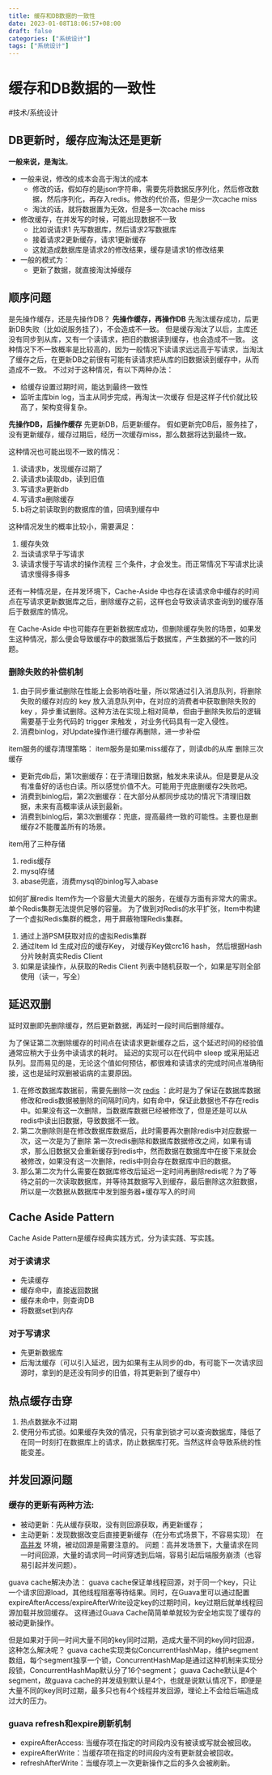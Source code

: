 ```yaml
---
title: 缓存和DB数据的一致性
date: 2023-01-08T18:06:57+08:00
draft: false
categories: ["系统设计"]
tags: ["系统设计"]
---
```


# 缓存和DB数据的一致性
#技术/系统设计

## DB更新时，缓存应淘汰还是更新
**一般来说，是淘汰**。
* 一般来说，修改的成本会高于淘汰的成本 
	* 修改的话，假如存的是json字符串，需要先将数据反序列化，然后修改数据，然后序列化，再存入redis。修改的代价高，但是少一次cache miss
	* 淘汰的话，就将数据置为无效，但是多一次cache miss
* 修改缓存，在并发写的时候，可能出现数据不一致 
	* 比如说请求1 先写数据库，然后请求2写数据库
	* 接着请求2更新缓存，请求1更新缓存
	* 这就造成数据库是请求2的修改结果，缓存是请求1的修改结果
* 一般的模式为： 
	* 更新了数据，就直接淘汰掉缓存

## 顺序问题
是先操作缓存，还是先操作DB？
**先操作缓存，再操作DB**
先淘汰缓存成功，后更新DB失败（比如说服务挂了），不会造成不一致。
但是缓存淘汰了以后，主库还没有同步到从库，又有一个读请求，把旧的数据读到缓存，也会造成不一致。
这种情况下不一致概率是比较高的，因为一般情况下读请求远远高于写请求，当淘汰了缓存之后，在更新DB之前很有可能有读请求把从库的旧数据读到缓存中，从而造成不一致。
不过对于这种情况，有以下两种办法：
* 给缓存设置过期时间，能达到最终一致性
* 监听主库bin log，当主从同步完成，再淘汰一次缓存
但是这样子代价就比较高了，架构变得复杂。

**先操作DB，后操作缓存**
先更新DB，后更新缓存。
 假如更新完DB后，服务挂了，没有更新缓存，缓存过期后，经历一次缓存miss，那么数据将达到最终一致。

这种情况也可能出现不一致的情况：
1. 读请求b，发现缓存过期了
2. 读请求b读取db，读到旧值
3. 写请求a更新db
4. 写请求a删除缓存
5. b将之前读取到的数据库的值，回填到缓存中

这种情况发生的概率比较小，需要满足：
1. 缓存失效
2. 当读请求早于写请求
3. 读请求慢于写请求的操作流程
三个条件，才会发生。而正常情况下写请求比读请求慢得多得多

还有一种情况是，在并发环境下，Cache-Aside 中也存在读请求命中缓存的时间点在写请求更新数据库之后，删除缓存之前，这样也会导致读请求查询到的缓存落后于数据库的情况。

在 Cache-Aside 中也可能存在更新数据库成功，但删除缓存失败的场景，如果发生这种情况，那么便会导致缓存中的数据落后于数据库，产生数据的不一致的问题。
### 删除失败的补偿机制
1. 由于同步重试删除在性能上会影响吞吐量，所以常通过引入消息队列，将删除失败的缓存对应的 key 放入消息队列中，在对应的消费者中获取删除失败的 key ，异步重试删除。这种方法在实现上相对简单，但由于删除失败后的逻辑需要基于业务代码的 trigger 来触发 ，对业务代码具有一定入侵性。
2. 消费binlog，对Update操作进行缓存再删除，进一步补偿

item服务的缓存清理策略：
item服务是如果miss缓存了，则读db的从库
删除三次缓存
* 更新完db后，第1次删缓存：在于清理旧数据，触发未来读从。但是要是从没有准备好的话也白读。所以感觉价值不大。可能用于兜底删缓存2失败吧。
* 消费到binlog后，第2次删缓存：在大部分从都同步成功的情况下清理旧数据，未来有高概率读从读到最新。
* 消费到binlog后，第3次删缓存：兜底，提高最终一致的可能性。主要也是删缓存2不能覆盖所有的场景。

item用了三种存储
1. redis缓存
2. mysql存储
3. abase兜底，消费mysql的binlog写入abase

如何扩展redis
Item作为一个容量大流量大的服务，在缓存方面有非常大的需求。 单个Redis集群无法提供足够的容量。 为了做到对Redis的水平扩张，Item中构建了一个虚拟Redis集群的概念，用于屏蔽物理Redis集群。
1. 通过上游PSM获取对应的虚拟Redis集群
2. 通过Item Id 生成对应的缓存Key， 对缓存Key做crc16 hash， 然后根据Hash分片映射真实Redis Client
3. 如果是读操作，从获取的Redis Client 列表中随机获取一个，如果是写则全部使用（读一，写全）




## 延迟双删
延时双删即先删除缓存，然后更新数据，再延时一段时间后删除缓存。

为了保证第二次删除缓存的时间点在读请求更新缓存之后，这个延迟时间的经验值通常应稍大于业务中读请求的耗时。
延迟的实现可以在代码中 sleep 或采用延迟队列。显而易见的是，无论这个值如何预估，都很难和读请求的完成时间点准确衔接，这也是延时双删被诟病的主要原因。

1. 在修改数据库数据前，需要先删除一次 [redis](https://worktile.com/kb/tag/redis) ：此时是为了保证在数据库数据修改和redis数据被删除的间隔时间内，如有命中，保证此数据也不存在redis中。如果没有这一次删除，当数据库数据已经被修改了，但是还是可以从redis中读出旧数据，导致数据不一致。
2. 第二次删除则是在修改数据库数据后，此时需要再次删除redis中对应数据一次，这一次是为了删除 第一次redis删除和数据库数据修改之间，如果有请求，那么旧数据又会重新缓存到redis中，然而数据在数据库中在接下来就会被修改，如果没有这一次删除，redis中则会存在数据库中旧的数据。
3. 那么第二次为什么需要在数据库修改后延迟一定时间再删除redis呢？为了等待之前的一次读取数据库，并等待其数据写入到缓存，最后删除这次脏数据，所以是一次数据从数据库中发到服务器+缓存写入的时间



## Cache Aside Pattern
Cache Aside Pattern是缓存经典实践方式，分为读实践、写实践。
### **对于读请求**
* 先读缓存
* 缓存命中，直接返回数据
* 缓存未命中，则查询DB
* 将数据set到内存
### **对于写请求**
* 先更新数据库
* 后淘汰缓存（可以引入延迟，因为如果有主从同步的db，有可能下一次请求回源时，拿到的是还没有同步的旧值，将其更新到了缓存中）

## 热点缓存击穿
1. 热点数据永不过期
2. 使用分布式锁。如果缓存失效的情况，只有拿到锁才可以查询数据库，降低了在同一时刻打在数据库上的请求，防止数据库打死。当然这样会导致系统的性能变差。

## 并发回源问题
### 缓存的更新有两种方法:
* 被动更新：先从缓存获取，没有则回源获取，再更新缓存；
* 主动更新：发现数据改变后直接更新缓存（在分布式场景下，不容易实现）
在 [高并发](https://so.csdn.net/so/search?q=%E9%AB%98%E5%B9%B6%E5%8F%91&spm=1001.2101.3001.7020) 环境，被动回源是需要注意的。 问题：高并发场景下，大量请求在同一时间回源，大量的请求同一时间穿透到后端，容易引起后端服务崩溃（也容易引起并发问题）。

guava cache解决办法： guava cache保证单线程回源，对于同一个key，只让一个请求回源load，其他线程阻塞等待结果。同时，在Guava里可以通过配置expireAfterAccess/expireAfterWrite设定key的过期时间，key过期后就单线程回源加载并放回缓存。
这样通过Guava Cache简简单单就较为安全地实现了缓存的被动更新操作。

但是如果对于同一时间大量不同的key同时过期，造成大量不同的key同时回源，这种怎么解决呢？
guava cache实现类似ConcurrentHashMap，维护segment数组，每个segment独享一个锁，ConcurrentHashMap是通过这种机制来实现分段锁，ConcurrentHashMap默认分了16个segment； guava Cache默认是4个segment，故guava cache的并发级别默认是4个，也就是说默认情况下，即便是大量不同的key同时过期，最多只也有4个线程并发回源，理论上不会给后端造成过大的压力。

### guava refresh和expire刷新机制
* expireAfterAccess: 当缓存项在指定的时间段内没有被读或写就会被回收。
* expireAfterWrite：当缓存项在指定的时间段内没有更新就会被回收。
* refreshAfterWrite：当缓存项上一次更新操作之后的多久会被刷新。


